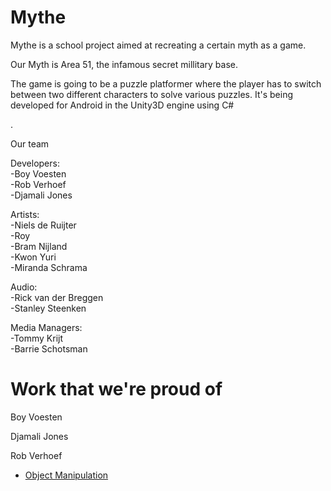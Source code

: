 # Mythe

Mythe is a school project aimed at recreating a certain myth as a game.

Our Myth is Area 51, the infamous secret millitary base.

The game is going to be a puzzle platformer where the player has to switch between two different characters to solve various puzzles.
It's being developed for Android in the Unity3D engine using C#

.

Our team

Developers:   
-Boy Voesten   
-Rob Verhoef   
-Djamali Jones     
  
Artists:  
-Niels de Ruijter   
-Roy  
-Bram Nijland    
-Kwon Yuri   
-Miranda Schrama   
  
Audio:  
-Rick van der Breggen  
-Stanley Steenken  
  
Media Managers:   
-Tommy Krijt   
-Barrie Schotsman    

# Work that we're proud of

Boy Voesten

Djamali Jones

Rob Verhoef
- [Object Manipulation](https://github.com/djam-jones/Mythe/blob/master/Assets/Scripts/Player/ObjectManipulation.cs)

